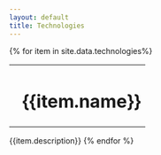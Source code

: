 ```yaml
---
layout: default
title: Technologies
---
```


{% for item in site.data.technologies%}
<table class="centerTable">
<tr>
<td class="centerTable"><img class="logo" src="{{ item.image }}" alt=""/></td>
<td class="centerTable">

<h1> {{item.name}} </h1>

</td>
</tr>
</table>
  {{item.description}}
{% endfor %}
